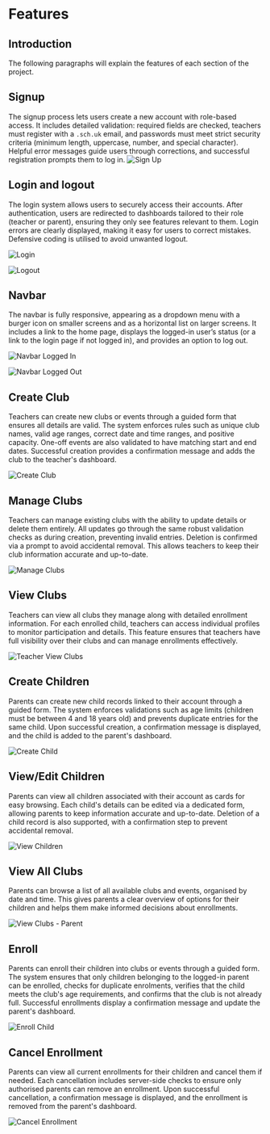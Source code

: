 # Features

## Introduction
The following paragraphs will explain the features of each section of the project.

## Signup
The signup process lets users create a new account with role-based access. It includes detailed validation: required fields are checked, teachers must register with a `.sch.uk` email, and passwords must meet strict security criteria (minimum length, uppercase, number, and special character). Helpful error messages guide users through corrections, and successful registration prompts them to log in.
![Sign Up](readme_resources/pages/sign_up.png)

## Login and logout
The login system allows users to securely access their accounts. After authentication, users are redirected to dashboards tailored to their role (teacher or parent), ensuring they only see features relevant to them. Login errors are clearly displayed, making it easy for users to correct mistakes. Defensive coding is utilised to avoid unwanted logout.

![Login](readme_resources/pages/login.png)

![Logout](readme_resources/pages/logout.png)

## Navbar
The navbar is fully responsive, appearing as a dropdown menu with a burger icon on smaller screens and as a horizontal list on larger screens. It includes a link to the home page, displays the logged-in user’s status (or a link to the login page if not logged in), and provides an option to log out.

![Navbar Logged In](readme_resources/pages/navbar_logged_in.png)

![Navbar Logged Out](readme_resources/pages/navbar_logged_out.png)

## Create Club
Teachers can create new clubs or events through a guided form that ensures all details are valid. The system enforces rules such as unique club names, valid age ranges, correct date and time ranges, and positive capacity. One-off events are also validated to have matching start and end dates. Successful creation provides a confirmation message and adds the club to the teacher's dashboard.

![Create Club](readme_resources/pages/create_club.png)

## Manage Clubs
Teachers can manage existing clubs with the ability to update details or delete them entirely. All updates go through the same robust validation checks as during creation, preventing invalid entries. Deletion is confirmed via a prompt to avoid accidental removal. This allows teachers to keep their club information accurate and up-to-date.

![Manage Clubs](readme_resources/pages/manage_clubs.png)

## View Clubs
Teachers can view all clubs they manage along with detailed enrollment information. For each enrolled child, teachers can access individual profiles to monitor participation and details. This feature ensures that teachers have full visibility over their clubs and can manage enrollments effectively.

![Teacher View Clubs](readme_resources/pages/teacher_view_clubs.png)

## Create Children
Parents can create new child records linked to their account through a guided form. The system enforces validations such as age limits (children must be between 4 and 18 years old) and prevents duplicate entries for the same child. Upon successful creation, a confirmation message is displayed, and the child is added to the parent's dashboard.

![Create Child](readme_resources/pages/create_child.png)

## View/Edit Children
Parents can view all children associated with their account as cards for easy browsing. Each child's details can be edited via a dedicated form, allowing parents to keep information accurate and up-to-date. Deletion of a child record is also supported, with a confirmation step to prevent accidental removal.

![View Children](readme_resources/pages/view_children.png)

## View All Clubs
Parents can browse a list of all available clubs and events, organised by date and time. This gives parents a clear overview of options for their children and helps them make informed decisions about enrollments.

![View Clubs - Parent](readme_resources/pages/view_clubs_parent.png)

## Enroll
Parents can enroll their children into clubs or events through a guided form. The system ensures that only children belonging to the logged-in parent can be enrolled, checks for duplicate enrolments, verifies that the child meets the club's age requirements, and confirms that the club is not already full. Successful enrollments display a confirmation message and update the parent's dashboard.

![Enroll Child](readme_resources/pages/enroll_child.png)

## Cancel Enrollment
Parents can view all current enrollments for their children and cancel them if needed. Each cancellation includes server-side checks to ensure only authorised parents can remove an enrollment. Upon successful cancellation, a confirmation message is displayed, and the enrollment is removed from the parent's dashboard.

![Cancel Enrollment](readme_resources/pages/cancel_enrollment.png)
